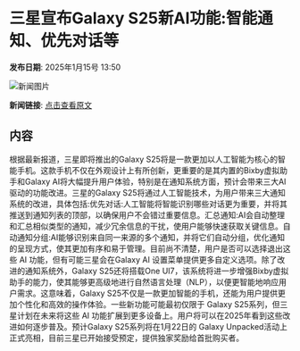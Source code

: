 # 三星宣布Galaxy S25新AI功能:智能通知、优先对话等

**发布日期**: 2025年1月15号 13:50

![新闻图片](https://pic.chinaz.com/picmap/thumb/201811151621149778_126.jpg)

**新闻链接**: [点击查看原文](https://www.aibase.com/zh/news/14733)

## 内容

根据最新报道，三星即将推出的Galaxy S25将是一款更加以人工智能为核心的智能手机。这款手机不仅在外观设计上有所创新，更重要的是其内置的Bixby虚拟助手和Galaxy AI将大幅提升用户体验，特别是在通知系统方面，预计会带来三大AI驱动的功能改进。三星的Galaxy S25将通过人工智能技术，为用户带来三大通知系统的改进，具体包括:优先对话:人工智能将智能识别哪些对话更为重要，并将其推送到通知列表的顶部，以确保用户不会错过重要信息。汇总通知:AI会自动整理和汇总相似类型的通知，减少冗余信息的干扰，使用户能够快速获取关键信息。自动通知分组:AI能够识别来自同一来源的多个通知，并将它们自动分组，优化通知的呈现方式，使其更加有序和易于管理。目前尚不清楚，用户是否可以选择退出这些 AI 功能，但有可能三星会在Galaxy AI 设置菜单提供更多自定义选项。除了改进的通知系统外，Galaxy S25还将搭载One UI7，该系统将进一步增强Bixby虚拟助手的能力，使其能够更高级地进行自然语言处理（NLP），以便更智能地响应用户需求。这意味着，Galaxy S25不仅是一款更加智能的手机，还能为用户提供更加个性化和高效的操作体验。一些新功能可能最初仅限于 Galaxy S25系列，但三星计划在未来将这些 AI 功能扩展到更多设备上。用户将可以在2025年看到这些改进如何逐步普及。预计Galaxy S25系列将在1月22日的 Galaxy Unpacked活动上正式亮相，目前三星已开始接受预定，提供独家奖励给首批购买者。
